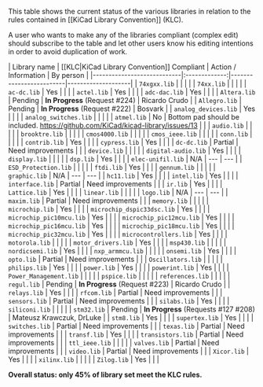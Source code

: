 This table shows the current status of the various libraries in relation to the rules contained in [[KiCad Library Convention]] (KLC).

A user who wants to make any of the libraries compliant (complex edit) should subscribe to the table and let other users know his editing intentions in order to avoid duplication of work.

| Library name               | [[KLC|KiCad Library Convention]] Compliant | Action / Information    | By person          |
|----------------------------|:-------------:|-------------------------|--------------------|
| `74xgxx.lib`               |               |                         |                    |
| `74xx.lib`                 |               |                         |                    |
| `ac-dc.lib`                | Yes           |                         |                    |
| `actel.lib`                | Yes           |                         |                    |
| `adc-dac.lib`              | Yes           |                         |                    |
| `Altera.lib`               | Pending       | **In Progress** (Request #224) | Ricardo Crudo      |
| `Allegro.lib`              | Pending       | **In Progress** (Request #222) | Bosvark            |
| `analog_devices.lib`       | Yes           |                         |                    |
| `analog_switches.lib`      |               |                         |                    |
| `atmel.lib`                | No            | Bottom pad should be included. https://github.com/KiCad/kicad-library/issues/13 |                    |
| `audio.lib`                |               |                         |                    |
| `brooktre.lib`             |               |                         |                    |
| `cmos4000.lib`             |               |                         |                    |
| `cmos_ieee.lib`            |               |                         |                    |
| `conn.lib`                 |               |                         |                    |
| `contrib.lib`              | Yes           |                         |                    |
| `cypress.lib`              | Yes           |                         |                    |
| `dc-dc.lib`                | Partial       | Need improvements       |                    |
| `device.lib`               |               |                         |                    |
| `digital-audio.lib`        | Yes           |                         |                    |
| `display.lib`              |               |                         |                    |
| `dsp.lib`                  | Yes           |                         |                    |
| `elec-unifil.lib`          | N/A           | ---                     | ---                |
| `ESD_Protection.lib`       |               |                         |                    |
| `ftdi.lib`                 | Yes           |                         |                    |
| `gennum.lib`               |               |                         |                    |
| `graphic.lib`              | N/A           | ---                     | ---                |
| `hc11.lib`                 | Yes           |                         |                    |
| `intel.lib`                | Yes           |                         |                    |
| `interface.lib`            | Partial       | Need improvements       |                    |
| `ir.lib`                   | Yes           |                         |                    |
| `Lattice.lib`              | Yes           |                         |                    |
| `linear.lib`               |               |                         |                    |
| `logo.lib`                 | N/A           | ---                     | ---                |
| `maxim.lib`                | Partial       | Need improvements       |                    |
| `memory.lib`               |               |                         |                    |
| `microchip.lib`            | Yes           |                         |                    |
| `microchip_dspic33dsc.lib` | Yes           |                         |                    |
| `microchip_pic10mcu.lib`   | Yes           |                         |                    |
| `microchip_pic12mcu.lib`   | Yes           |                         |                    |
| `microchip_pic16mcu.lib`   | Yes           |                         |                    |
| `microchip_pic18mcu.lib`   | Yes           |                         |                    |
| `microchip_pic32mcu.lib`   | Yes           |                         |                    |
| `microcontrollers.lib`     | Yes           |                         |                    |
| `motorola.lib`             |               |                         |                    |
| `motor_drivers.lib`        | Yes           |                         |                    |
| `msp430.lib`               |               |                         |                    |
| `nordicsemi.lib`           | Yes           |                         |                    |
| `nxp_armmcu.lib`           |               |                         |                    |
| `onsemi.lib`               | Yes           |                         |                    |
| `opto.lib`                 | Partial       | Need improvements       |                    |
| `Oscillators.lib`          |               |                         |                    |
| `philips.lib`              | Yes           |                         |                    |
| `power.lib`                | Yes           |                         |                    |
| `powerint.lib`             | Yes           |                         |                    |
| `Power_Management.lib`     |               |                         |                    |
| `pspice.lib`               |               |                         |                    |
| `references.lib`           |               |                         |                    |
| `regul.lib`                | Pending       | **In Progress** (Request #223) | Ricardo Crudo      |
| `relays.lib`               | Yes           |                         |                    |
| `rfcom.lib`                | Partial       | Need improvements       |                    |
| `sensors.lib`              | Partial       | Need improvements       |                    |
| `silabs.lib`               | Yes           |                         |                    |
| `siliconi.lib`             |               |                         |                    |
| `stm32.lib`                | Pending       | **In Progress** (Requests #127 #208) | Mateusz Krawczuk, DrLuke |
| `stm8.lib`                 | Yes           |                         |                    |
| `supertex.lib`             | Yes           |                         |                    |
| `switches.lib`             | Partial       | Need improvements       |                    |
| `texas.lib`                | Partial       | Need improvements       |                    |
| `transf.lib`               | Yes           |                         |                    |
| `transistors.lib`          | Partial       | Need improvements       |                    |
| `ttl_ieee.lib`             |               |                         |                    |
| `valves.lib`               | Partial       | Need improvements       |                    |
| `video.lib`                | Partial       | Need improvements       |                    |
| `Xicor.lib`                | Yes           |                         |                    |
| `xilinx.lib`               |               |                         |                    |
| `Zilog.lib`                | Yes           |                         |                    |

**Overall status: only 45% of library set meet the KLC rules.**